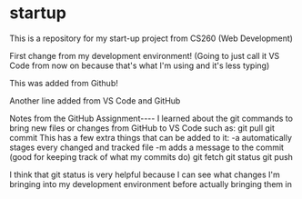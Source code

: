 # startup
This is a repository for my start-up project from CS260 (Web Development)

First change from my development environment! 
(Going to just call it VS Code from now on because that's what I'm using and it's less typing)

This was added from Github!

Another line added from VS Code and GitHub

Notes from the GitHub Assignment----
I learned about the git commands to bring new files or changes from GitHub to VS Code such as:
    git pull
    git commit
        This has a few extra things that can be added to it:
        -a automatically stages every changed and tracked file
        -m adds a message to the commit (good for keeping track of what my commits do)
    git fetch
    git status
    git push

I think that git status is very helpful because I can see what changes I'm bringing into my development environment before actually bringing them in